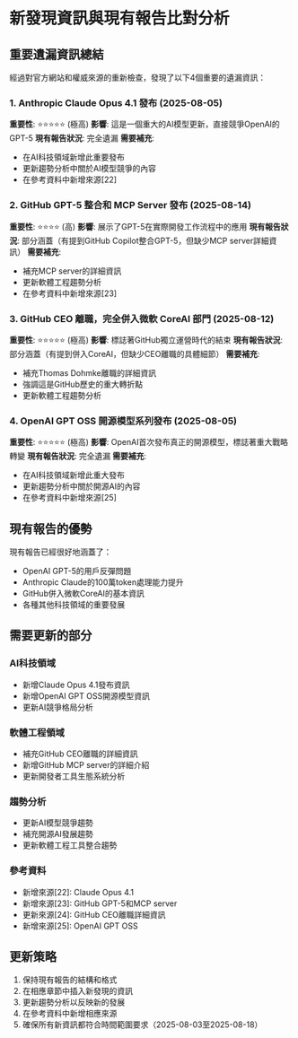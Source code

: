 # 新發現資訊與現有報告比對分析

## 重要遺漏資訊總結

經過對官方網站和權威來源的重新檢查，發現了以下4個重要的遺漏資訊：

### 1. Anthropic Claude Opus 4.1 發布 (2025-08-05)
**重要性**: ⭐⭐⭐⭐⭐ (極高)
**影響**: 這是一個重大的AI模型更新，直接競爭OpenAI的GPT-5
**現有報告狀況**: 完全遺漏
**需要補充**: 
- 在AI科技領域新增此重要發布
- 更新趨勢分析中關於AI模型競爭的內容
- 在參考資料中新增來源[22]

### 2. GitHub GPT-5 整合和 MCP Server 發布 (2025-08-14)
**重要性**: ⭐⭐⭐⭐ (高)
**影響**: 展示了GPT-5在實際開發工作流程中的應用
**現有報告狀況**: 部分涵蓋（有提到GitHub Copilot整合GPT-5，但缺少MCP server詳細資訊）
**需要補充**:
- 補充MCP server的詳細資訊
- 更新軟體工程趨勢分析
- 在參考資料中新增來源[23]

### 3. GitHub CEO 離職，完全併入微軟 CoreAI 部門 (2025-08-12)
**重要性**: ⭐⭐⭐⭐⭐ (極高)
**影響**: 標誌著GitHub獨立運營時代的結束
**現有報告狀況**: 部分涵蓋（有提到併入CoreAI，但缺少CEO離職的具體細節）
**需要補充**:
- 補充Thomas Dohmke離職的詳細資訊
- 強調這是GitHub歷史的重大轉折點
- 更新軟體工程趨勢分析

### 4. OpenAI GPT OSS 開源模型系列發布 (2025-08-05)
**重要性**: ⭐⭐⭐⭐⭐ (極高)
**影響**: OpenAI首次發布真正的開源模型，標誌著重大戰略轉變
**現有報告狀況**: 完全遺漏
**需要補充**:
- 在AI科技領域新增此重大發布
- 更新趨勢分析中關於開源AI的內容
- 在參考資料中新增來源[25]

## 現有報告的優勢

現有報告已經很好地涵蓋了：
- OpenAI GPT-5的用戶反彈問題
- Anthropic Claude的100萬token處理能力提升
- GitHub併入微軟CoreAI的基本資訊
- 各種其他科技領域的重要發展

## 需要更新的部分

### AI科技領域
- 新增Claude Opus 4.1發布資訊
- 新增OpenAI GPT OSS開源模型資訊
- 更新AI競爭格局分析

### 軟體工程領域
- 補充GitHub CEO離職的詳細資訊
- 新增GitHub MCP server的詳細介紹
- 更新開發者工具生態系統分析

### 趨勢分析
- 更新AI模型競爭趨勢
- 補充開源AI發展趨勢
- 更新軟體工程工具整合趨勢

### 參考資料
- 新增來源[22]: Claude Opus 4.1
- 新增來源[23]: GitHub GPT-5和MCP server
- 更新來源[24]: GitHub CEO離職詳細資訊
- 新增來源[25]: OpenAI GPT OSS

## 更新策略

1. 保持現有報告的結構和格式
2. 在相應章節中插入新發現的資訊
3. 更新趨勢分析以反映新的發展
4. 在參考資料中新增相應來源
5. 確保所有新資訊都符合時間範圍要求（2025-08-03至2025-08-18）

